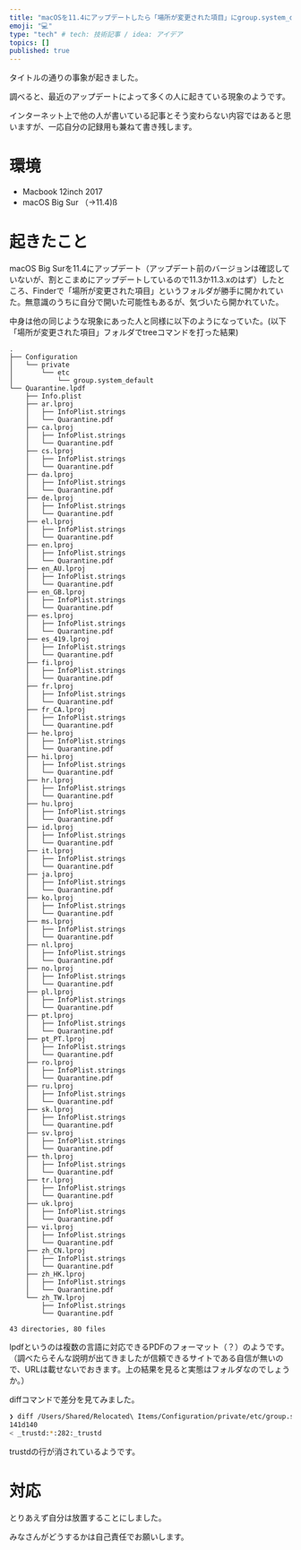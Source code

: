 ```yaml
---
title: "macOSを11.4にアップデートしたら「場所が変更された項目」にgroup.system_defaultが入っていた"
emoji: "💻"
type: "tech" # tech: 技術記事 / idea: アイデア
topics: []
published: true
---
```


タイトルの通りの事象が起きました。

調べると、最近のアップデートによって多くの人に起きている現象のようです。

インターネット上で他の人が書いている記事とそう変わらない内容ではあると思いますが、一応自分の記録用も兼ねて書き残します。

# 環境

- Macbook 12inch 2017
- macOS Big Sur （→11.4)ß

# 起きたこと

macOS Big Surを11.4にアップデート（アップデート前のバージョンは確認していないが、割とこまめにアップデートしているので11.3か11.3.xのはず）したところ、Finderで「場所が変更された項目」というフォルダが勝手に開かれていた。無意識のうちに自分で開いた可能性もあるが、気づいたら開かれていた。

中身は他の同じような現象にあった人と同様に以下のようになっていた。(以下「場所が変更された項目」フォルダでtreeコマンドを打った結果)

```
.
├── Configuration
│   └── private
│       └── etc
│           └── group.system_default
└── Quarantine.lpdf
    ├── Info.plist
    ├── ar.lproj
    │   ├── InfoPlist.strings
    │   └── Quarantine.pdf
    ├── ca.lproj
    │   ├── InfoPlist.strings
    │   └── Quarantine.pdf
    ├── cs.lproj
    │   ├── InfoPlist.strings
    │   └── Quarantine.pdf
    ├── da.lproj
    │   ├── InfoPlist.strings
    │   └── Quarantine.pdf
    ├── de.lproj
    │   ├── InfoPlist.strings
    │   └── Quarantine.pdf
    ├── el.lproj
    │   ├── InfoPlist.strings
    │   └── Quarantine.pdf
    ├── en.lproj
    │   ├── InfoPlist.strings
    │   └── Quarantine.pdf
    ├── en_AU.lproj
    │   ├── InfoPlist.strings
    │   └── Quarantine.pdf
    ├── en_GB.lproj
    │   ├── InfoPlist.strings
    │   └── Quarantine.pdf
    ├── es.lproj
    │   ├── InfoPlist.strings
    │   └── Quarantine.pdf
    ├── es_419.lproj
    │   ├── InfoPlist.strings
    │   └── Quarantine.pdf
    ├── fi.lproj
    │   ├── InfoPlist.strings
    │   └── Quarantine.pdf
    ├── fr.lproj
    │   ├── InfoPlist.strings
    │   └── Quarantine.pdf
    ├── fr_CA.lproj
    │   ├── InfoPlist.strings
    │   └── Quarantine.pdf
    ├── he.lproj
    │   ├── InfoPlist.strings
    │   └── Quarantine.pdf
    ├── hi.lproj
    │   ├── InfoPlist.strings
    │   └── Quarantine.pdf
    ├── hr.lproj
    │   ├── InfoPlist.strings
    │   └── Quarantine.pdf
    ├── hu.lproj
    │   ├── InfoPlist.strings
    │   └── Quarantine.pdf
    ├── id.lproj
    │   ├── InfoPlist.strings
    │   └── Quarantine.pdf
    ├── it.lproj
    │   ├── InfoPlist.strings
    │   └── Quarantine.pdf
    ├── ja.lproj
    │   ├── InfoPlist.strings
    │   └── Quarantine.pdf
    ├── ko.lproj
    │   ├── InfoPlist.strings
    │   └── Quarantine.pdf
    ├── ms.lproj
    │   ├── InfoPlist.strings
    │   └── Quarantine.pdf
    ├── nl.lproj
    │   ├── InfoPlist.strings
    │   └── Quarantine.pdf
    ├── no.lproj
    │   ├── InfoPlist.strings
    │   └── Quarantine.pdf
    ├── pl.lproj
    │   ├── InfoPlist.strings
    │   └── Quarantine.pdf
    ├── pt.lproj
    │   ├── InfoPlist.strings
    │   └── Quarantine.pdf
    ├── pt_PT.lproj
    │   ├── InfoPlist.strings
    │   └── Quarantine.pdf
    ├── ro.lproj
    │   ├── InfoPlist.strings
    │   └── Quarantine.pdf
    ├── ru.lproj
    │   ├── InfoPlist.strings
    │   └── Quarantine.pdf
    ├── sk.lproj
    │   ├── InfoPlist.strings
    │   └── Quarantine.pdf
    ├── sv.lproj
    │   ├── InfoPlist.strings
    │   └── Quarantine.pdf
    ├── th.lproj
    │   ├── InfoPlist.strings
    │   └── Quarantine.pdf
    ├── tr.lproj
    │   ├── InfoPlist.strings
    │   └── Quarantine.pdf
    ├── uk.lproj
    │   ├── InfoPlist.strings
    │   └── Quarantine.pdf
    ├── vi.lproj
    │   ├── InfoPlist.strings
    │   └── Quarantine.pdf
    ├── zh_CN.lproj
    │   ├── InfoPlist.strings
    │   └── Quarantine.pdf
    ├── zh_HK.lproj
    │   ├── InfoPlist.strings
    │   └── Quarantine.pdf
    └── zh_TW.lproj
        ├── InfoPlist.strings
        └── Quarantine.pdf

43 directories, 80 files
```

lpdfというのは複数の言語に対応できるPDFのフォーマット（？）のようです。（調べたらそんな説明が出てきましたが信頼できるサイトである自信が無いので、URLは載せないでおきます。上の結果を見ると実態はフォルダなのでしょうか。）

diffコマンドで差分を見てみました。

```bash
❯ diff /Users/Shared/Relocated\ Items/Configuration/private/etc/group.system_default /private/etc/group
141d140
< _trustd:*:282:_trustd
```

trustdの行が消されているようです。

# 対応

とりあえず自分は放置することにしました。

みなさんがどうするかは自己責任でお願いします。

